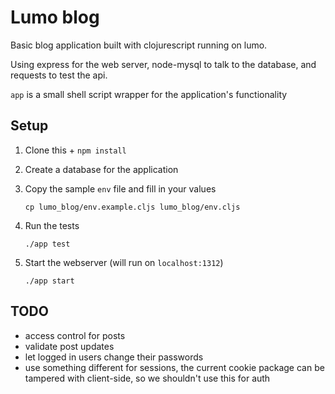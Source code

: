 # Lumo blog

Basic blog application built with clojurescript running on lumo.

Using express for the web server, node-mysql to talk to the database, and
requests to test the api.

`app` is a small shell script wrapper for the application's functionality

## Setup

1. Clone this + `npm install`

1. Create a database for the application

1. Copy the sample `env` file and fill in your values

    ```
    cp lumo_blog/env.example.cljs lumo_blog/env.cljs
    ```

1. Run the tests

    ```
    ./app test
    ```

1. Start the webserver (will run on `localhost:1312`)

    ```
    ./app start
    ```

## TODO

- access control for posts
- validate post updates
- let logged in users change their passwords
- use something different for sessions, the current cookie package can be
  tampered with client-side, so we shouldn't use this for auth
